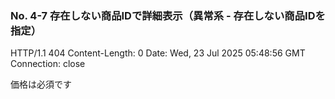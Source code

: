### No. 4-7 存在しない商品IDで詳細表示（異常系 - 存在しない商品IDを指定）

HTTP/1.1 404 
Content-Length: 0
Date: Wed, 23 Jul 2025 05:48:56 GMT
Connection: close

価格は必須です